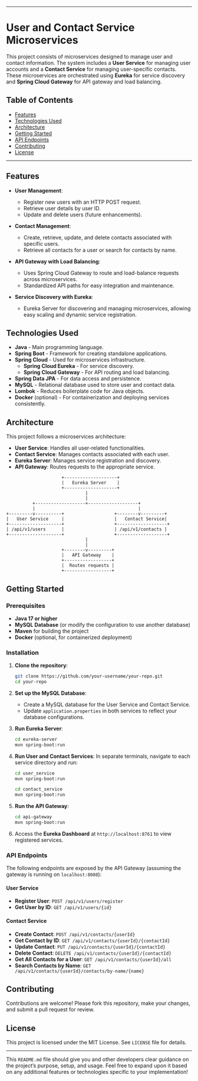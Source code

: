 

---

# User and Contact Service Microservices

This project consists of microservices designed to manage user and contact information. The system includes a **User Service** for managing user accounts and a **Contact Service** for managing user-specific contacts. These microservices are orchestrated using **Eureka** for service discovery and **Spring Cloud Gateway** for API gateway and load balancing. 

## Table of Contents
- [Features](#features)
- [Technologies Used](#technologies-used)
- [Architecture](#architecture)
- [Getting Started](#getting-started)
- [API Endpoints](#api-endpoints)
- [Contributing](#contributing)
- [License](#license)

---

## Features

- **User Management**:
  - Register new users with an HTTP POST request.
  - Retrieve user details by user ID.
  - Update and delete users (future enhancements).

- **Contact Management**:
  - Create, retrieve, update, and delete contacts associated with specific users.
  - Retrieve all contacts for a user or search for contacts by name.

- **API Gateway with Load Balancing**:
  - Uses Spring Cloud Gateway to route and load-balance requests across microservices.
  - Standardized API paths for easy integration and maintenance.

- **Service Discovery with Eureka**:
  - Eureka Server for discovering and managing microservices, allowing easy scaling and dynamic service registration.

## Technologies Used

- **Java** - Main programming language.
- **Spring Boot** - Framework for creating standalone applications.
- **Spring Cloud** - Used for microservices infrastructure.
  - **Spring Cloud Eureka** - For service discovery.
  - **Spring Cloud Gateway** - For API routing and load balancing.
- **Spring Data JPA** - For data access and persistence.
- **MySQL** - Relational database used to store user and contact data.
- **Lombok** - Reduces boilerplate code for Java objects.
- **Docker** (optional) - For containerization and deploying services consistently.

## Architecture

This project follows a microservices architecture:
- **User Service**: Handles all user-related functionalities.
- **Contact Service**: Manages contacts associated with each user.
- **Eureka Server**: Manages service registration and discovery.
- **API Gateway**: Routes requests to the appropriate service.

```plaintext
                     +--------------------+
                     |   Eureka Server    |
                     +--------------------+
                              |
                              |
          +-------------------+-------------------+
          |                                       |
+---------v----------+                   +--------v---------+
|   User Service     |                   |   Contact Service|
+--------------------+                   +-------------------+
| /api/v1/users      |                   | /api/v1/contacts |
+--------------------+                   +-------------------+
                              |
                              |
                     +--------v---------+
                     |   API Gateway    |
                     +------------------+
                     |  Routes requests |
                     +------------------+
```

## Getting Started

### Prerequisites

- **Java 17 or higher**
- **MySQL Database** (or modify the configuration to use another database)
- **Maven** for building the project
- **Docker** (optional, for containerized deployment)

### Installation

1. **Clone the repository**:
   ```bash
   git clone https://github.com/your-username/your-repo.git
   cd your-repo
   ```

2. **Set up the MySQL Database**:
   - Create a MySQL database for the User Service and Contact Service.
   - Update `application.properties` in both services to reflect your database configurations.

3. **Run Eureka Server**:
   ```bash
   cd eureka-server
   mvn spring-boot:run
   ```

4. **Run User and Contact Services**:
   In separate terminals, navigate to each service directory and run:
   ```bash
   cd user_service
   mvn spring-boot:run
   ```
   ```bash
   cd contact_service
   mvn spring-boot:run
   ```

5. **Run the API Gateway**:
   ```bash
   cd api-gateway
   mvn spring-boot:run
   ```

6. Access the **Eureka Dashboard** at `http://localhost:8761` to view registered services.

### API Endpoints

The following endpoints are exposed by the API Gateway (assuming the gateway is running on `localhost:8080`):

#### User Service

- **Register User**: `POST /api/v1/users/register`
- **Get User by ID**: `GET /api/v1/users/{id}`

#### Contact Service

- **Create Contact**: `POST /api/v1/contacts/{userId}`
- **Get Contact by ID**: `GET /api/v1/contacts/{userId}/{contactId}`
- **Update Contact**: `PUT /api/v1/contacts/{userId}/{contactId}`
- **Delete Contact**: `DELETE /api/v1/contacts/{userId}/{contactId}`
- **Get All Contacts for a User**: `GET /api/v1/contacts/{userId}/all`
- **Search Contacts by Name**: `GET /api/v1/contacts/{userId}/contacts/by-name/{name}`

## Contributing

Contributions are welcome! Please fork this repository, make your changes, and submit a pull request for review.

## License

This project is licensed under the MIT License. See `LICENSE` file for details.

--- 

This `README.md` file should give you and other developers clear guidance on the project’s purpose, setup, and usage. Feel free to expand upon it based on any additional features or technologies specific to your implementation!

